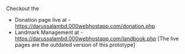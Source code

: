 Checkout the 
  - Donation page live at - https://darussalambd.000webhostapp.com/donation.php
  - Landmark Management at - https://darussalambd.000webhostapp.com/landbook.php
[The live pages are the outdated version of this prototype]
